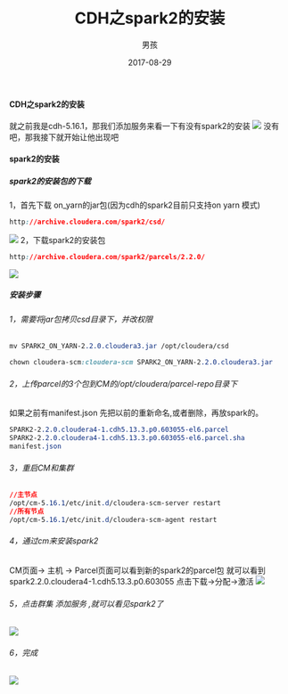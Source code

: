 ﻿---
layout: post
title: 'CDH之spark2的安装'
date: 2017-08-29
author: 男孩
tags: CDH
---
#### CDH之spark2的安装

就之前我是cdh-5.16.1，那我们添加服务来看一下有没有spark2的安装
![](http://mgimg-ali.oss-cn-beijing.aliyuncs.com/CDH/spark1.png)
没有吧，那我接下就开始让他出现吧
#### spark2的安装
##### spark2的安装包的下载 
1，首先下载 on_yarn的jar包(因为cdh的spark2目前只支持on yarn 模式)
```css
http://archive.cloudera.com/spark2/csd/
```
![](http://mgimg-ali.oss-cn-beijing.aliyuncs.com/CDH/spark2.png)
2，下载spark2的安装包
```css
http://archive.cloudera.com/spark2/parcels/2.2.0/
```
![](http://mgimg-ali.oss-cn-beijing.aliyuncs.com/CDH/spark3.png)
##### 安装步骤
###### 1，需要将jar包拷贝csd目录下，并改权限
```css
mv SPARK2_ON_YARN-2.2.0.cloudera3.jar /opt/cloudera/csd

chown cloudera-scm:cloudera-scm SPARK2_ON_YARN-2.2.0.cloudera3.jar
```
###### 2，上传parcel的3个包到CM的/opt/cloudera/parcel-repo目录下
如果之前有manifest.json 先把以前的重新命名,或者删除，再放spark的。
```css
SPARK2-2.2.0.cloudera4-1.cdh5.13.3.p0.603055-el6.parcel
SPARK2-2.2.0.cloudera4-1.cdh5.13.3.p0.603055-el6.parcel.sha
manifest.json
```
###### 3，重启CM和集群
```css
//主节点
/opt/cm-5.16.1/etc/init.d/cloudera-scm-server restart
//所有节点
/opt/cm-5.16.1/etc/init.d/cloudera-scm-agent restart
```
###### 4，通过cm来安装spark2
CM页面-> 主机 -> Parcel页面可以看到新的spark2的parcel包 就可以看到 spark2.2.0.cloudera4-1.cdh5.13.3.p0.603055
点击下载->分配->激活
![](http://mgimg-ali.oss-cn-beijing.aliyuncs.com/CDH/spark4.png)
###### 5，点击群集 添加服务 ,就可以看见spark2了
![](http://mgimg-ali.oss-cn-beijing.aliyuncs.com/CDH/spark5.png)
###### 6，完成
![](http://mgimg-ali.oss-cn-beijing.aliyuncs.com/CDH/CDH-end.png)



